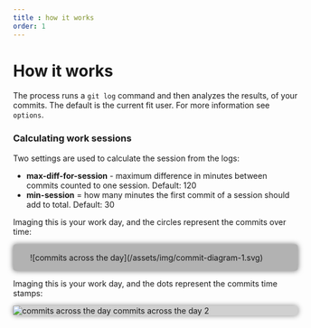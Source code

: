 ```yaml
---
title : how it works
order: 1
--- 
```


# How it works

The process runs a `git log` command and then analyzes the results, of your commits. The default is the current fit user. For more information see `options`.

### Calculating work sessions

Two settings are used to calculate the session from the logs:

- **max-diff-for-session** - maximum difference in minutes between commits counted to one session. Default: 120
- **min-session** = how many minutes the first commit of a session should add to total. Default: 30

Imaging this is your work day, and the circles represent the commits over time:

<div markdown=1 style="border-radius: 5px; box-shadow: 0px 0px 10px #6a6a6a; padding: 15px 30px ; background-color: #b2b2b2">
![commits across the day](/assets/img/commit-diagram-1.svg)
</div>

Imaging this is your work day, and the dots represent the commits time stamps:

<div markdown=1 style="border-radius: 5px; box-shadow: 0px 0px 10px grey; background-color: #d0d0d0">

![commits across the day](/assets/img/commit-diagram-2.svg)
commits across the day 2

</div>
